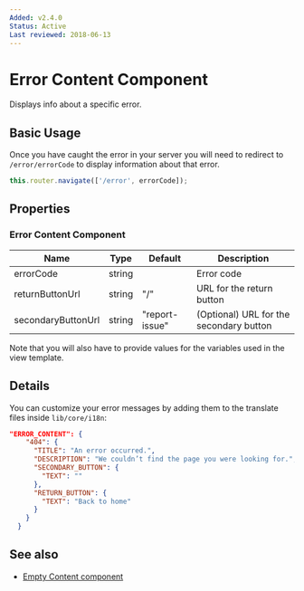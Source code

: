```yaml
---
Added: v2.4.0
Status: Active
Last reviewed: 2018-06-13
---
```


# Error Content Component

Displays info about a specific error.

## Basic Usage

Once you have caught the error in your server you will need to redirect to `/error/errorCode` to display information about that error. 

```ts
this.router.navigate(['/error', errorCode]);
```

## Properties

### Error Content Component

| Name | Type | Default | Description |
| ---- | ---- |---- | ----------- |
| errorCode | string |  |Error code |
| returnButtonUrl | string | "/"  |URL for the return button |
| secondaryButtonUrl | string | "report-issue" |(Optional) URL for the secondary button |

Note that you will also have to provide values for the variables used in the view template.

## Details

You can customize your error messages by adding them to the translate files inside
`lib/core/i18n`:

```json
"ERROR_CONTENT": {
    "404": {
      "TITLE": "An error occurred.",
      "DESCRIPTION": "We couldn’t find the page you were looking for.",
      "SECONDARY_BUTTON": {
        "TEXT": ""
      },
      "RETURN_BUTTON": { 
        "TEXT": "Back to home"
      }
    }
  }
```

## See also

- [Empty Content component](empty-content.component.md)
